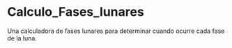 # Calculo_Fases_lunares
Una calculadora de fases lunares para determinar cuando ocurre cada fase de la luna. 
